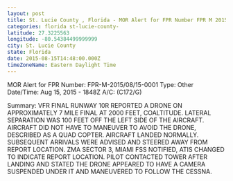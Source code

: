 ```yaml
---
layout: post
title: St. Lucie County , Florida - MOR Alert for FPR Number FPR M 2015 08 15 0001 Type Other Date Time
categories: florida st-lucie-county-
latitude: 27.3225563
longitude: -80.54384499999999
city: St. Lucie County 
state: Florida
date: 2015-08-15T14:48:00.000Z
timeZoneName: Eastern Daylight Time
---
```


MOR Alert for FPR
Number: FPR-M-2015/08/15-0001
Type: Other
Date/Time: Aug 15, 2015 - 1848Z
A/C:  (C172/G)

Summary: VFR FINAL RUNWAY 10R REPORTED A DRONE ON APPROXIMATELY 7 MILE FINAL AT 2000 FEET, COALTITUDE. LATERAL SEPARATION WAS 100 FEET OFF THE LEFT SIDE OF THE AIRCRAFT. AIRCRAFT DID NOT HAVE TO MANEUVER TO AVOID THE DRONE, DESCRIBED AS A QUAD COPTER. AIRCRAFT LANDED NORMALLY. SUBSEQUENT ARRIVALS WERE ADVISED AND STEERED AWAY FROM REPORT LOCATION. ZMA SECTOR 3, MIAMI FSS NOTIFIED, ATIS CHANGED TO INDICATE REPORT LOCATION. PILOT CONTACTED TOWER AFTER LANDING AND STATED THE DRONE APPEARED TO HAVE A CAMERA SUSPENDED UNDER IT AND MANEUVERED TO FOLLOW THE CESSNA.
